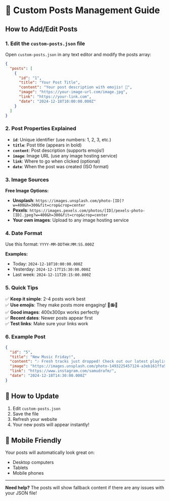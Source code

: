 # 📝 Custom Posts Management Guide

## How to Add/Edit Posts

### 1. **Edit the `custom-posts.json` file**

Open `custom-posts.json` in any text editor and modify the posts array:

```json
{
  "posts": [
    {
      "id": "1",
      "title": "Your Post Title",
      "content": "Your post description with emojis! 🎵",
      "image": "https://your-image-url.com/image.jpg",
      "link": "https://your-link.com",
      "date": "2024-12-18T10:00:00.000Z"
    }
  ]
}
```

### 2. **Post Properties Explained**

- **`id`**: Unique identifier (use numbers: 1, 2, 3, etc.)
- **`title`**: Post title (appears in bold)
- **`content`**: Post description (supports emojis!)
- **`image`**: Image URL (use any image hosting service)
- **`link`**: Where to go when clicked (optional)
- **`date`**: When the post was created (ISO format)

### 3. **Image Sources**

**Free Image Options:**
- **Unsplash**: `https://images.unsplash.com/photo-[ID]?w=400&h=300&fit=crop&crop=center`
- **Pexels**: `https://images.pexels.com/photos/[ID]/pexels-photo-[ID].jpeg?w=400&h=300&fit=crop&crop=center`
- **Your own images**: Upload to any image hosting service

### 4. **Date Format**

Use this format: `YYYY-MM-DDTHH:MM:SS.000Z`

**Examples:**
- Today: `2024-12-18T10:00:00.000Z`
- Yesterday: `2024-12-17T15:30:00.000Z`
- Last week: `2024-12-11T20:15:00.000Z`

### 5. **Quick Tips**

✅ **Keep it simple**: 2-4 posts work best  
✅ **Use emojis**: They make posts more engaging! 🎵📻🔥  
✅ **Good images**: 400x300px works perfectly  
✅ **Recent dates**: Newer posts appear first  
✅ **Test links**: Make sure your links work  

### 6. **Example Post**

```json
{
  "id": "5",
  "title": "New Music Friday!",
  "content": "🎶 Fresh tracks just dropped! Check out our latest playlist featuring the hottest new releases! 🔥",
  "image": "https://images.unsplash.com/photo-1493225457124-a3eb161ffa5f?w=400&h=300&fit=crop&crop=center",
  "link": "https://www.instagram.com/samudrafm/",
  "date": "2024-12-18T14:30:00.000Z"
}
```

## 🚀 **How to Update**

1. Edit `custom-posts.json`
2. Save the file
3. Refresh your website
4. Your new posts will appear instantly!

## 📱 **Mobile Friendly**

Your posts will automatically look great on:
- Desktop computers
- Tablets
- Mobile phones

---

**Need help?** The posts will show fallback content if there are any issues with your JSON file!

